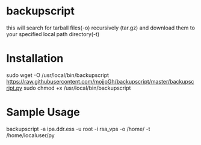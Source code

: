 # backupscript
this will search for tarball files(-o) recursively (tar.gz) and download them to your specified local path directory(-t)
# Installation
sudo wget -O /usr/local/bin/backupscript https://raw.githubusercontent.com/mojjoGh/backupscript/master/backupscript.py
sudo chmod +x /usr/local/bin/backupscript

# Sample Usage
backupscript -a ipa.ddr.ess -u root -i rsa_vps -o /home/ -t /home/localuser/py
